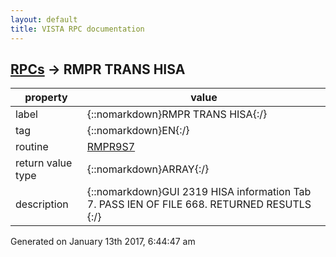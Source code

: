 ```yaml
---
layout: default
title: VISTA RPC documentation
---
```




## [RPCs](TableOfContent.md) &#8594; RMPR TRANS HISA 

 property | value 
--- | --- 
 label | {::nomarkdown}RMPR TRANS HISA{:/}
 tag | {::nomarkdown}EN{:/}
 routine | [RMPR9S7](http://code.osehra.org/dox/Routine_RMPR9S7_source.html)
 return value type | {::nomarkdown}ARRAY{:/}
 description | {::nomarkdown}GUI 2319 HISA information Tab 7. PASS IEN OF FILE 668. RETURNED RESUTLS {:/}




 Generated on January 13th 2017, 6:44:47 am